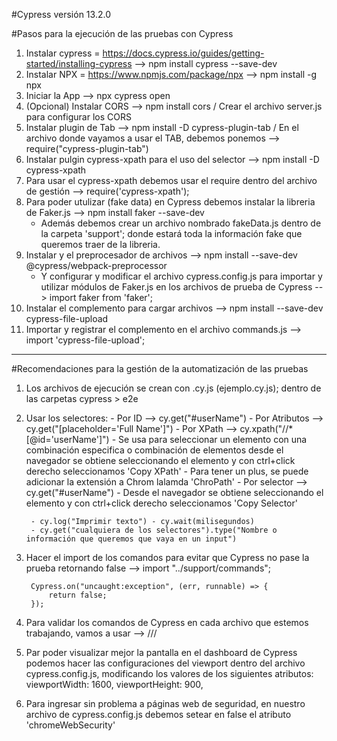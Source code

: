 #Cypress versión 13.2.0

#Pasos para la ejecución de las pruebas con Cypress

1. Instalar cypress = https://docs.cypress.io/guides/getting-started/installing-cypress --> npm install cypress --save-dev
2. Instalar NPX = https://www.npmjs.com/package/npx --> npm install -g npx
3. Iniciar la App --> npx cypress open
4. (Opcional) Instalar CORS --> npm install cors / Crear el archivo server.js para configurar los CORS 
5. Instalar plugin de Tab --> npm install -D cypress-plugin-tab / En el archivo donde vayamos a usar el TAB, debemos ponemos --> require("cypress-plugin-tab")
6. Instalar pulgin cypress-xpath para el uso del selector --> npm install -D cypress-xpath
7. Para usar el cypress-xpath debemos usar el require dentro del archivo de gestión --> require('cypress-xpath');
8. Para poder utulizar (fake data) en Cypress debemos instalar la libreria de Faker.js --> npm install faker --save-dev
    - Además debemos crear un archivo nombrado fakeData.js dentro de la carpeta 'support'; donde estará toda la información fake que queremos traer de la libreria.
9. Instalar y el preprocesador de archivos --> npm install --save-dev @cypress/webpack-preprocessor
    - Y configurar y modificar el archivo cypress.config.js para importar y utilizar módulos de Faker.js en los archivos de prueba de Cypress --> import faker from 'faker';
10. Instalar el complemento para cargar archivos --> npm install --save-dev cypress-file-upload
11. Importar y registrar el complemento en el archivo commands.js --> import 'cypress-file-upload';

-------------------------------------------------------------------------------------------------------------------------------------------------------
#Recomendaciones para la gestión de la automatización de las pruebas

1. Los archivos de ejecución se crean con .cy.js (ejemplo.cy.js);  dentro de las carpetas cypress > e2e

2. Usar los selectores:
        - Por ID --> cy.get("#userName")
        - Por Atributos --> cy.get("[placeholder='Full Name']")
        - Por XPath --> cy.xpath("//*[@id='userName']")
            - Se usa para seleccionar un elemento con una combinación especifica o combinación de elementos
                desde el navegador se obtiene seleccionando el elemento y con ctrl+click derecho seleccionamos 'Copy XPath'
            - Para tener un plus, se puede adicionar la extensión a Chrom lalamda 'ChroPath'
        - Por selector --> cy.get("#userName")
            - Desde el navegador se obtiene seleccionando el elemento y con ctrl+click derecho seleccionamos 'Copy Selector'

        - cy.log("Imprimir texto") - cy.wait(milisegundos) 
        - cy.get("cualquiera de los selectores").type("Nombre o información que queremos que vaya en un input")

3. Hacer el import de los comandos para evitar que Cypress no pase la prueba retornando false --> import "../support/commands";
        
        Cypress.on("uncaught:exception", (err, runnable) => {
            return false;
        });

4. Para validar los comandos de Cypress en cada archivo que estemos trabajando, vamos a usar --> /// <reference types= "Cypress" />

5. Par poder visualizar mejor la pantalla en el dashboard de Cypress podemos hacer las configuraciones del viewport dentro del archivo cypress.config.js, modificando los valores de los siguientes atributos:
        viewportWidth: 1600,
        viewportHeight: 900,

6. Para ingresar sin problema a páginas web de seguridad, en nuestro archivo de cypress.config.js debemos setear en false el atributo 'chromeWebSecurity'
